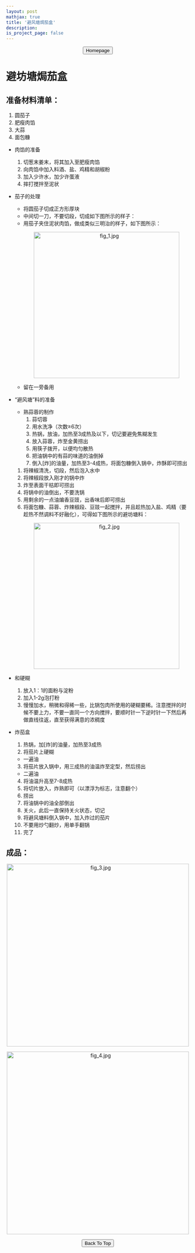 ```yaml
---
layout: post
mathjax: true
title: '避风塘焗茄盒'
description: 
is_project_page: false
---
```



<p style="text-align:center;">
<button type="button" onclick="window.location.href='index.html';">Homepage</button>
</p>

# 避坊塘焗茄盒
## 准备材料清单：
1. 圆茄子
2. 肥瘦肉馅
3. 大蒜
4. 面包糠

- 肉馅的准备
    1. 切葱末姜末，将其加入至肥瘦肉馅
    2. 向肉馅中加入料酒、盐、鸡精和胡椒粉
    3. 加入少许水，加少许蛋液
    4. 摔打搅拌至泥状

- 茄子的处理
    - 将圆茄子切成正方形厚块
    - 中间切一刀，不要切段，切成如下图所示的样子：
    - 用茄子夹住泥状肉馅，做成类似三明治的样子，如下图所示：
      <p align="center">
          <img src="https://drive.google.com/uc?export=view&id=1mh37fHCRMsamUAWPXG_BiGzAEUkq1Q6U" alt="fig_1.jpg" width="400">
      </p>
    - 留在一旁备用

- “避风塘”料的准备
    - 熟蒜蓉的制作
      1. 蒜切蓉
      2. 用水洗净（次数≥6次）
      3. 热锅，放油，加热至3成热及以下，切记要避免焦糊发生
      4. 放入蒜蓉，炸至金黄捞出
      5. 用筷子拨开，以便均匀散热
      6. 把油锅中的有蒜的味道的油倒掉
      7. 倒入[炸]的油量，加热至3-4成热，将面包糠倒入锅中，炸酥即可捞出
    1. 将辣椒清洗，切段，然后泡入水中
    2. 将辣椒段放入刚才的锅中炸
    3. 炸至表面干枯即可捞出
    4. 将锅中的油倒出，不要洗锅
    5. 用剩余的一点油煸香豆豉，出香味后即可捞出
    6. 将面包糠、蒜蓉、炸辣椒段、豆豉一起搅拌，并且趁热加入盐、鸡精（要趁热不然调料不好融化），可得如下图所示的避坊塘料：
      <p align="center">
          <img src="https://drive.google.com/uc?export=view&id=1qcmTTCvxkPxSeZeCdQKYWf90DbclEmyL" alt="fig_2.jpg" width="400">
      </p>
  
- 和硬糊
    1. 放入1：1的面粉与淀粉
    2. 加入1-2g泡打粉
    3. 慢慢加水，稍微和得稀一些，比锅包肉所使用的硬糊要稀。注意搅拌的时候不要上力，不要一直同一个方向搅拌，要顺时针一下逆时针一下然后再做直线往返，直至获得满意的浓稠度

- 炸茄盒
    1. 热锅，加[炸]的油量，加热至3成热
    2. 将茄片上硬糊
    - 一遍油
    3. 将茄片放入锅中，用三成热的油温炸至定型，然后捞出
    - 二遍油
    4. 将油温升高至7-8成热
    5. 将切片放入，炸熟即可（以漂浮为标志，注意翻个）
    6. 捞出
    7. 将油锅中的油全部倒出
    8. 关火，此后一直保持关火状态，切记
    9. 将避风塘料倒入锅中，加入炸过的茄片
    10. 不要用炒勺翻炒，用单手翻锅
    11. 完了
    
## 成品：
<p align="center">
    <img src="https://drive.google.com/uc?export=view&id=1leqvHIIMiCr7HXQ21rmgjsP-HLABRqHU" alt="fig_3.jpg" width="500">
</p>

<p align="center">
    <img src="https://drive.google.com/uc?export=view&id=1NshxOwTcmPnaAhMFxa_ghzwe5kCUdQMm" alt="fig_4.jpg" width="500">
</p>

<p style="text-align:center;">
<button type="button" onclick="window.location.href='#top';">Back To Top</button>
<p>
